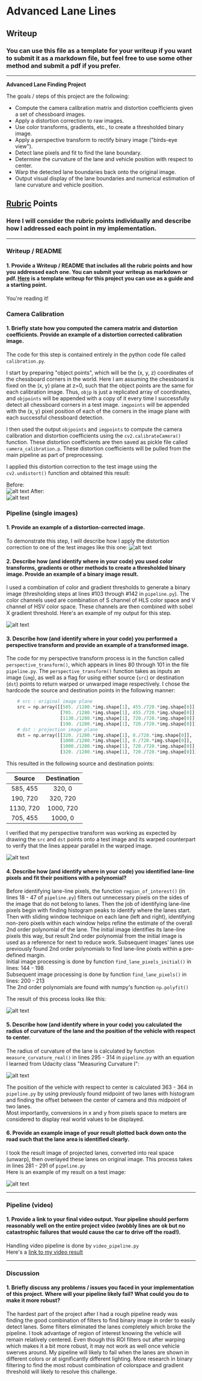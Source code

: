 # **Advanced Lane Lines** 

## Writeup

### You can use this file as a template for your writeup if you want to submit it as a markdown file, but feel free to use some other method and submit a pdf if you prefer.

---

**Advanced Lane Finding Project**

The goals / steps of this project are the following:

* Compute the camera calibration matrix and distortion coefficients given a set of chessboard images.
* Apply a distortion correction to raw images.
* Use color transforms, gradients, etc., to create a thresholded binary image.
* Apply a perspective transform to rectify binary image ("birds-eye view").
* Detect lane pixels and fit to find the lane boundary.
* Determine the curvature of the lane and vehicle position with respect to center.
* Warp the detected lane boundaries back onto the original image.
* Output visual display of the lane boundaries and numerical estimation of lane curvature and vehicle position.

[//]: # (Image References)

[image1]: ./img/calibration1.jpg "Before Calibration"
[image2]: ./img/calibration1_calibrated.jpg "After Calibration"
[image3]: ./img/straight_lines1_undistorted.jpg "Undistorted"
[image4]: ./img/straight_lines2_colorbinary.jpg "Color Binary"
[image5]: ./img/straight_lines2_findingthelines.jpg "Finding the Lines"
[image6]: ./img/rofc.JPG "Radius of Curvature Equation"
[image7]: ./img/straight_lines1_final.jpg "Final Image"
[video1]: ./P4_project_video.mp4 "Video"

## [Rubric](https://review.udacity.com/#!/rubrics/571/view) Points

### Here I will consider the rubric points individually and describe how I addressed each point in my implementation.  

---

### Writeup / README

#### 1. Provide a Writeup / README that includes all the rubric points and how you addressed each one.  You can submit your writeup as markdown or pdf.  [Here](https://github.com/udacity/CarND-Advanced-Lane-Lines/blob/master/writeup_template.md) is a template writeup for this project you can use as a guide and a starting point.  

You're reading it!

### Camera Calibration

#### 1. Briefly state how you computed the camera matrix and distortion coefficients. Provide an example of a distortion corrected calibration image.

The code for this step is contained entirely in the python code file called `calibration.py`.  

I start by preparing "object points", which will be the (x, y, z) coordinates of the chessboard corners in the world. Here I am assuming the chessboard is fixed on the (x, y) plane at z=0, such that the object points are the same for each calibration image.  Thus, `objp` is just a replicated array of coordinates, and `objpoints` will be appended with a copy of it every time I successfully detect all chessboard corners in a test image.  `imgpoints` will be appended with the (x, y) pixel position of each of the corners in the image plane with each successful chessboard detection.  

I then used the output `objpoints` and `imgpoints` to compute the camera calibration and distortion coefficients using the `cv2.calibrateCamera()` function.  These distortion coefficients are then saved as pickle file called `camera_calibration.p`.  These distortion coefficients will be pulled from the main pipeline as part of preprocessing.

I applied this distortion correction to the test image using the `cv2.undistort()` function and obtained this result: 

Before:  
![alt text][image1]
After:  
![alt text][image2]

### Pipeline (single images)

#### 1. Provide an example of a distortion-corrected image.

To demonstrate this step, I will describe how I apply the distortion correction to one of the test images like this one:
![alt text][image3]

#### 2. Describe how (and identify where in your code) you used color transforms, gradients or other methods to create a thresholded binary image.  Provide an example of a binary image result.

I used a combination of color and gradient thresholds to generate a binary image (thresholding steps at lines #103 through #142 in `pipeline.py`).  The color channels used are combination of S channel of HLS color space and V channel of HSV color space. These channels are then combined with sobel X gradient threshold.  Here's an example of my output for this step.  

![alt text][image4]

#### 3. Describe how (and identify where in your code) you performed a perspective transform and provide an example of a transformed image.

The code for my perspective transform process is in the function called `perspective_transform()`, which appears in lines 80 through 101 in the file `pipeline.py`.  The `perspective_transform()` function takes as inputs an image (`img`), as well as a flag for using either source (`src`) or destination (`dst`) points to return warped or unwarped image respectively.  I chose the hardcode the source and destination points in the following manner:

```python
	# src : original image plane
	src = np.array([[585. /1280.*img.shape[1], 455./720.*img.shape[0]],
					[705. /1280.*img.shape[1], 455./720.*img.shape[0]],
					[1130./1280.*img.shape[1], 720./720.*img.shape[0]],
					[190. /1280.*img.shape[1], 720./720.*img.shape[0]]], np.float32)
	# dst : projection image plane
	dst = np.array([[320. /1280.*img.shape[1], 0./720.*img.shape[0]],
					[1000./1280.*img.shape[1], 0./720.*img.shape[0]],
					[1000./1280.*img.shape[1], 720./720.*img.shape[0]],
					[320. /1280.*img.shape[1], 720./720.*img.shape[0]]], np.float32)
```

This resulted in the following source and destination points:

| Source        | Destination   | 
|:-------------:|:-------------:| 
| 585, 455      | 320, 0        | 
| 190, 720      | 320, 720      |
| 1130, 720     | 1000, 720     |
| 705, 455      | 1000, 0       |

I verified that my perspective transform was working as expected by drawing the `src` and `dst` points onto a test image and its warped counterpart to verify that the lines appear parallel in the warped image.

![alt text][image4]

#### 4. Describe how (and identify where in your code) you identified lane-line pixels and fit their positions with a polynomial?

Before identifying lane-line pixels, the function `region_of_interest()` (in lines 18 - 47 of `pipeline.py`) filters out unnecessary pixels on the sides of the image that do not belong to lanes.  Then the job of identifying lane-line pixels begin with finding histogram peaks to identify where the lanes start.  Then with sliding window technique on each lane (left and right), identifying non-zero pixels within each window helps refine the estimate of the overall 2nd order polynomial of the lane.  The initial image identifies its lane-line pixels this way, but result 2nd order polynomial from the initial image is used as a reference for next to reduce work.  Subsequent images' lanes use previously found 2nd order polynomials to find lane-line pixels within a pre-defined margin.  
Initial image processing is done by function `find_lane_pixels_initial()` in lines: 144 - 198  
Subsequent image processing is done by function `find_lane_pixels()` in lines: 200 - 213  
The 2nd order polynomials are found with numpy's function `np.polyfit()`  

The result of this process looks like this:

![alt text][image5]

#### 5. Describe how (and identify where in your code) you calculated the radius of curvature of the lane and the position of the vehicle with respect to center.

The radius of curvature of the lane is calculated by function `measure_curvature_real()` in lines 295 - 314 in `pipeline.py` with an equation I learned from Udacity class "Measuring Curvature I":  

![alt text][image6]

The position of the vehicle with respect to center is calculated 363 - 364 in `pipeline.py` by using previously found midpoint of two lanes with histogram and finding the offset between the center of camera and this midpoint of two lanes.  
Most importantly, conversions in x and y from pixels space to meters are considered to display real world values to be displayed.  

#### 6. Provide an example image of your result plotted back down onto the road such that the lane area is identified clearly.

I took the result image of projected lanes, converted into real space (unwarp), then overlayed these lanes on original image.  This process takes in lines 281 - 291 of `pipeline.py`  
Here is an example of my result on a test image:

![alt text][image7]

---

### Pipeline (video)

#### 1. Provide a link to your final video output.  Your pipeline should perform reasonably well on the entire project video (wobbly lines are ok but no catastrophic failures that would cause the car to drive off the road!).

Handling video pipeline is done by `video_pipeline.py`  
Here's a [link to my video result](./P4_video_final.mp4)

---

### Discussion

#### 1. Briefly discuss any problems / issues you faced in your implementation of this project.  Where will your pipeline likely fail?  What could you do to make it more robust?

The hardest part of the project after I had a rough pipeline ready was finding the good combination of filters to find binary image in order to easily detect lanes.  Some filters eliminated the lanes completely which broke the pipeline.  I took advantage of region of interest knowing the vehicle will remain relatively centered.  Even though this ROI filters out after warping which makes it a bit more robust, it may not work as well once vehicle swerves around.  My pipeline will likely to fail when the lanes are shown in different colors or at significantly different lighting.  More research in binary filtering to find the most robust combination of colorspace and gradient threshold will likely to resolve this challenge.  
